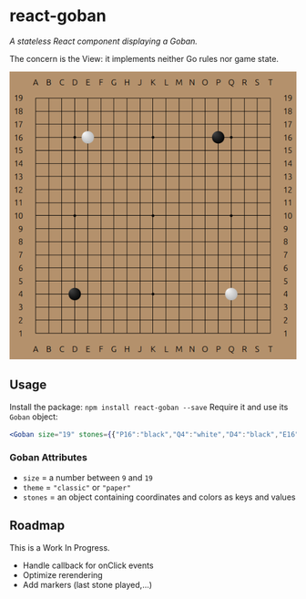 # react-goban

*A stateless React component displaying a Goban.*

The concern is the View: it implements neither Go rules nor game state.

![SVGoban demo](demo/demo.png)

## Usage

Install the package: `npm install react-goban --save`
Require it and use its `Goban` object:

```jsx
<Goban size="19" stones={{"P16":"black","Q4":"white","D4":"black","E16":"white"}}/>
```

### Goban Attributes
* `size` = a number between `9` and `19`
* `theme` = `"classic"` or `"paper"`
* `stones` = an object containing coordinates and colors as keys and values 

## Roadmap

This is a Work In Progress.
* Handle callback for onClick events
* Optimize rerendering
* Add markers (last stone played,...)

